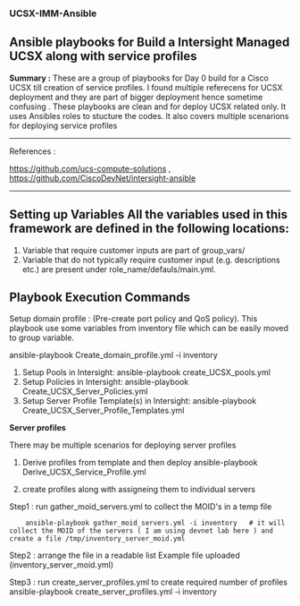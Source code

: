 ### UCSX-IMM-Ansible

Ansible playbooks for Build a Intersight Managed UCSX along with service profiles
-------------



**Summary :** These are a group of playbooks for Day 0 build for a Cisco UCSX till creation of service profiles. I found multiple referecens for UCSX deployment and they are part of bigger deployment hence sometime confusing . These playbooks are clean and for deploy UCSX related only. It uses Ansibles roles to stucture the codes. It also covers multiple scenarions for deploying service profiles

-----



References :

https://github.com/ucs-compute-solutions
, https://github.com/CiscoDevNet/intersight-ansible

-----------------



**Setting up Variables All the variables used in this framework are defined in the following locations:**
-----------------



1. Variable that require customer inputs are part of group_vars/ 
2. Variable that do not typically require customer input (e.g. descriptions etc.) are present under role_name/defauls/main.yml.

**Playbook Execution Commands**
-----------------
Setup domain profile : (Pre-create port policy and QoS policy). This playbook use some variables from inventory file which can be easily moved to group variable. 

ansible-playbook Create_domain_profile.yml -i inventory

1. Setup Pools in Intersight: ansible-playbook create_UCSX_pools.yml 
2. Setup Policies in Intersight: ansible-playbook Create_UCSX_Server_Policies.yml 
3. Setup Server Profile Template(s) in Intersight: ansible-playbook Create_UCSX_Server_Profile_Templates.yml



**Server profiles**

There may be multiple scenarios for deploying server profiles 

1) Derive profiles from template and then deploy 
ansible-playbook Derive_UCSX_Service_Profile.yml 

2) create profiles along with assigneing them to individual servers
   
  Step1 :  run  gather_moid_servers.yml to collect the MOID's in a temp file 
  
        ansible-playbook gather_moid_servers.yml -i inventory   # it will collect the MOID of the servers ( I am using devnet lab here ) and create a file /tmp/inventory_server_moid.yml
  
  Step2 : arrange the file in a readable list
       Example file uploaded (inventory_server_moid.yml)
       
  Step3 : run create_server_profiles.yml to create required number of profiles
    ansible-playbook create_server_profiles.yml -i inventory

